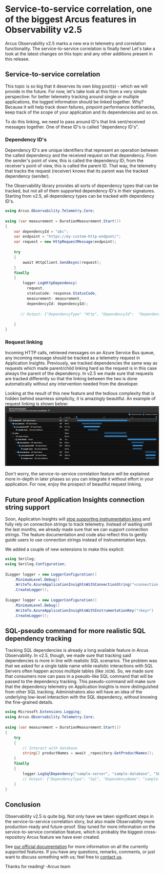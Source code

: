 # Service-to-service correlation, one of the biggest Arcus features in Observability v2.5
Arcus Observability v2.5 marks a new era in telemetry and correlation functionality. The service-to-service correlation is finally here! Let's take a look at the latest changes on this topic and any other additions present in this release.

## Service-to-service correlation
This topic is so big that it deserves its own blog post(s) - which we will provide in the future. For now, let's take look at this from a very simple perspective: for better telemetry tracking around single or multiple applications, the logged information should be linked together. Why? Because it will help track down failures, pinpoint performance bottlenecks, keep track of the scope of your application and its dependencies and so on.

To do this linking, we need to pass around ID's that link sent/received messages together. One of these ID's is called "dependency ID's".

### Dependency ID's
Dependency ID's are unique identifiers that represent an operation between the called dependency and the received request on that dependency. From the sender's point of view, this is called the dependency ID; from the receiver's point of view, this is called the parent ID. That way, the telemetry that tracks the request (receiver) knows that its parent was the tracked dependency (sender).

The Observability library provides all sorts of dependency types that can be tracked, but not all of them supported dependency ID's in their signatures. Starting from v2.5, all dependency types can be tracked with dependency ID's.

```csharp
using Arcus.Observability.Telemetry.Core;

using (var measurement = DurationMeasurement.Start())
{
    var dependencyId = "abc";
    var endpoint = "https://my-custom-http-endpont/";
    var request = new HttpRequestMessage(endpoint);

    try
    {
        await HttpClient.SendAsync(request);
    }
    finally
    {
        logger.LogHttpDependency(
          request, 
          statusCode: response.StatusCode, 
          measurement: measurement,
          dependencyId: dependencyId);

       // Output: {"DependencyType" "Http", "DependencyId":  "DependencyName": "POST /r/ujxglouj", "TargetName": "requestbin.net", "ResultCode": 200, "Duration": "00:00:00.2521801", "StartTime": "03/23/2020 09:56:31 +00:00", "IsSuccessful": true, "Context": {}}

    }
}
```

### Request linking
Incoming HTTP calls, retrieved messages on an Azure Service Bus queue, any incoming message should be tracked as a telemetry request in Application Insights. Previously, we tracked dependencies the same way as requests which made parent/child linking hard as the request is in this case always the parent of the dependency. In v2.5 we made sure that requests are tracked differently so that the linking between the two is done automatically without any intervention needed from the developer.

Looking at the result of this new feature and the tedious complexity that is hidden behind seamless simplicity, it is amazingly beautiful. An example of request linking is shown below:
![Request linking](img/request-linking.png)

Don't worry, the service-to-service correlation feature will be explained more in-depth in later phases so you can integrate it without effort in your application. For now, enjoy the prospect of beautiful request linking. 

## Future proof Application Insights connection string support
Soon, Application Insights will [stop supporting instrumentation keys](https://azure.microsoft.com/en-us/updates/technical-support-for-instrumentation-key-based-global-ingestion-in-application-insights-will-end-on-31-march-2025/) and fully rely on connection strings to track telemetry. Instead of waiting until the last months, we already made sure that we can support connection strings. The feature documentation and code also reflect this to gently guide users to use connection strings instead of instrumentation keys.

We added a couple of new extensions to make this explicit:
```csharp
using Serilog;
using Serilog.Configuration;

ILogger logger = new LoggerConfiguration()
    .MinimumLevel.Debug()
    .WriteTo.AzureApplicationInsightsWithConnectionString("<connection-string>")
    .CreateLogger();

ILogger logger = new LoggerConfiguration()
    .MinimumLevel.Debug()
    .WriteTo.AzureApplicationInsightsWithInstrumentationKey("<key>")
    .CreateLogger();
```

## SQL-pseudo command for more realistic SQL dependency tracking
Tracking SQL dependencies is already a long available feature in Arcus Observability. In v2.5, though, we made sure that tracking said dependencies is more in line with realistic SQL scenarios. The problem was that we asked for a single table name while realistic interactions with SQL Servers often happen across multiple tables (like `JOIN`). So, we made sure that consumers now can pass in a pseudo-like SQL command that will be passed to the dependency tracking. This pseudo-command will make sure that the dependency telemetry on Application Insights is more distinguished from other SQL tracking. Administrators also will have an idea of the underlying low-level interaction with the SQL dependency, without knowing the fine-grained details.

```csharp
using Microsoft.Extensions.Logging;
using Arcus.Observability.Telemetry.Core;

using (var measurement = DurationMeasurement.Start())
{
    try
    {
        // Interact with database
        string[] productNames = await _repository.GetProductNames();
    }
    finally
    {
        logger.LogSqlDependency("sample-server", "sample-database", "SELECT Name FROM Products", isSuccessful: true, startTime: startTime, duration: durationMeasurement.Elapsed);
        // Output: {"DependencyType": "Sql", "DependencyName": "sample-database", "DependencyData": "SELECT Name FROM Products", "TargetName": "sample-server", "Duration": "00:00:01.2396312", "StartTime": "03/23/2020 09:32:02 +00:00", "IsSuccessful": true, "Context": {}}
    }
}
```

## Conclusion
Observability v2.5 is quite big. Not only have we taken significant steps in the service-to-service correlation story, but also made Observability more production-ready and future-proof. Stay tuned for more information on the service-to-service correlation feature, which is probably the biggest cross-repository Arcus feature we have ever created.

See [our official documentation](https://observability.arcus-azure.net/) for more information on all the currently supported features.
If you have any questions, remarks, comments, or just want to discuss something with us; feel free to [contact us](https://github.com/arcus-azure/arcus.observability/issues/new/choose).

Thanks for reading!
-Arcus team